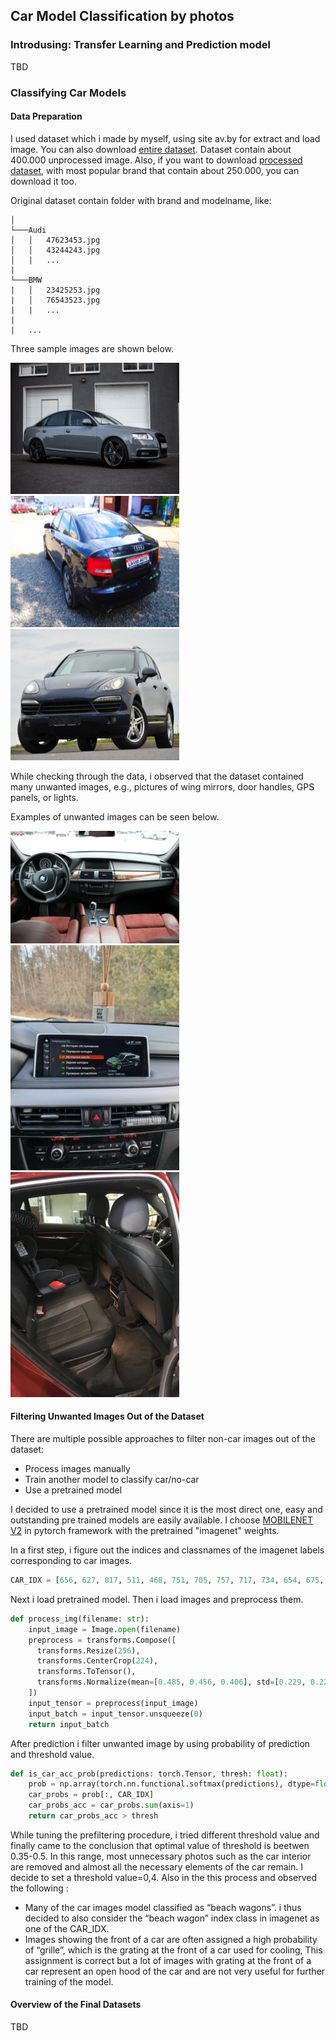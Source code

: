## Car Model Classification by photos

### Introdusing: Transfer Learning and Prediction model
TBD
### Classifying Car Models

#### Data Preparation
I used dataset which i made by myself, using site av.by for extract and load image. You can also download [entire dataset](https://github.com/bl4dylion4ik/car_photo_prediction). Dataset contain about 400.000 unprocessed image.
Also, if you want to download [processed dataset](https://github.com/bl4dylion4ik/car_photo_prediction), with most popular brand that contain about 250.000, you can download it too.

Original dataset contain folder with brand and modelname, like:
```project
│
└───Audi
│   │   47623453.jpg
│   │   43244243.jpg
│   |   ...
|
└───BMW
|   │   23425253.jpg
|   │   76543523.jpg
|   |   ...
|
|   ...
```
Three sample images are shown below.
<div>
<img src="img_for_readme/1517175.jpg" width="270" height="210">
<img src="img_for_readme/30959382.jpg" width="270" height="210">
<img src="img_for_readme/41840134.jpg" width="270" height="210">
</div>


While checking through the data, i observed that the dataset contained many unwanted images, e.g., pictures of wing mirrors, door handles, GPS panels, or lights.

Examples of unwanted images can be seen below.

<div>
<img src="img_for_readme/47622533.jpg" width="270">
<img src="img_for_readme/57493534.jpg">
<img src="img_for_readme/65405577.jpg" width="270">
</div>

#### Filtering Unwanted Images Out of the Dataset

There are multiple possible approaches to filter non-car images out of the dataset:

- Process images manually
- Train another model to classify car/no-car
- Use a pretrained model

I decided to use a pretrained model since it is the most direct one, easy and outstanding pre trained models are easily available. I choose [MOBILENET V2](https://pytorch.org/hub/pytorch_vision_mobilenet_v2/) in pytorch framework with the pretrained "imagenet" weights.

In a first step, i figure out the indices and classnames of the imagenet labels corresponding to car images.
```python
CAR_IDX = [656, 627, 817, 511, 468, 751, 705, 757, 717, 734, 654, 675, 864, 609, 436]
```
Next i load pretrained model. Then i load images and preprocess them. 

```python
def process_img(filename: str):
    input_image = Image.open(filename)
    preprocess = transforms.Compose([
      transforms.Resize(256),
      transforms.CenterCrop(224),
      transforms.ToTensor(),
      transforms.Normalize(mean=[0.485, 0.456, 0.406], std=[0.229, 0.224, 0.225]),
    ])
    input_tensor = preprocess(input_image)
    input_batch = input_tensor.unsqueeze(0)
    return input_batch
```

After prediction i filter unwanted image by using probability of prediction and threshold value.

```python
def is_car_acc_prob(predictions: torch.Tensor, thresh: float):
    prob = np.array(torch.nn.functional.softmax(predictions), dtype=float)
    car_probs = prob[:, CAR_IDX]
    car_probs_acc = car_probs.sum(axis=1)
    return car_probs_acc > thresh
```

While tuning the prefiltering procedure, i tried different threshold value and finally came to the conclusion that optimal value of threshold is beetwen 0.35-0.5. In this range, most unnecessary photos such as the car interior are removed and almost all the necessary elements of the car remain. I decide to set a threshold value=0,4. Also in the this process and observed the following :

- Many of the car images model classified as “beach wagons”. i thus decided to also consider the “beach wagon” index class in imagenet as one of the CAR_IDX.
- Images showing the front of a car are often assigned a high probability of “grille”, which is the grating at the front of a car used for cooling, This assignment is correct but a lot of images with grating at the front of a car represent an open hood of the car and are not very useful for further training of the model.


#### Overview of the Final Datasets
TBD
